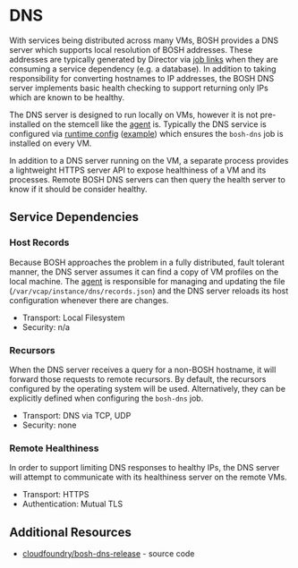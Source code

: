 # DNS

With services being distributed across many VMs, BOSH provides a DNS server which supports local resolution of BOSH addresses. These addresses are typically generated by Director via [job links](../../links.md) when they are consuming a service dependency (e.g. a database). In addition to taking responsibility for converting hostnames to IP addresses, the BOSH DNS server implements basic health checking to support returning only IPs which are known to be healthy.

The DNS server is designed to run locally on VMs, however it is not pre-installed on the stemcell like the [agent](agent.md) is. Typically the DNS service is configured via [runtime config](../../runtime-config.md) ([example](https://github.com/cloudfoundry/bosh-deployment/blob/master/runtime-configs/dns.yml)) which ensures the `bosh-dns` job is installed on every VM.

In addition to a DNS server running on the VM, a separate process provides a lightweight HTTPS server API to expose healthiness of a VM and its processes. Remote BOSH DNS servers can then query the health server to know if it should be consider healthy.


## Service Dependencies


### Host Records

Because BOSH approaches the problem in a fully distributed, fault tolerant manner, the DNS server assumes it can find a copy of VM profiles on the local machine. The [agent](agent.md) is responsible for managing and updating the file (`/var/vcap/instance/dns/records.json`) and the DNS server reloads its host configuration whenever there are changes.

 * Transport: Local Filesystem
 * Security: n/a


### Recursors

When the DNS server receives a query for a non-BOSH hostname, it will forward those requests to remote recursors. By default, the recursors configured by the operating system will be used. Alternatively, they can be explicitly defined when configuring the `bosh-dns` job.

 * Transport: DNS via TCP, UDP
 * Security: none


### Remote Healthiness

In order to support limiting DNS responses to healthy IPs, the DNS server will attempt to communicate with its healthiness server on the remote VMs.

 * Transport: HTTPS
 * Authentication: Mutual TLS


## Additional Resources

 * [cloudfoundry/bosh-dns-release](https://github.com/cloudfoundry/bosh-dns-release) - source code

